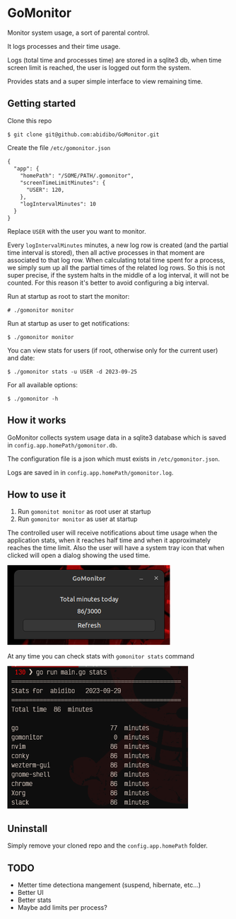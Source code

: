# GoMonitor

Monitor system usage, a sort of parental control.

It logs processes and their time usage.

Logs (total time and processes time) are stored in a sqlite3 db, when time screen limit is reached, the user is logged out form the system.

Provides stats and a super simple interface to view remaining time.

## Getting started

Clone this repo

```
$ git clone git@github.com:abidibo/GoMonitor.git
```

Create the file `/etc/gomonitor.json`

```
{
  "app": {
    "homePath": "/SOME/PATH/.gomonitor",
    "screenTimeLimitMinutes": {
      "USER": 120,
    },
    "logIntervalMinutes": 10
  }
}
```

Replace `USER` with the user you want to monitor.

Every `logIntervalMinutes` minutes, a new log row is created (and the partial time interval is stored), then all active processes in that moment are associated to that log row.
When calculating total time spent for a process, we simply sum up all the partial times of the related log rows.
So this is not super precise, if the system halts in the middle of a log interval, it will not be counted.
For this reason it's better to avoid configuring a big interval.


Run at startup as root to start the monitor:
```
# ./gomonitor monitor
```

Run at startup as user to get notifications:
```
$ ./gomonitor monitor
```

You can view stats for users (if root, otherwise only for the current user) and date:

```
$ ./gomonitor stats -u USER -d 2023-09-25
```

For all available options:
```
$ ./gomonitor -h
```

## How it works

GoMonitor collects system usage data in a sqlite3 database which is saved in `config.app.homePath/gomonitor.db`.

The configuration file is a json which must exists in `/etc/gomonitor.json`.

Logs are saved in in `config.app.homePath/gomonitor.log`.

## How to use it

1. Run `gomonitot monitor` as root user at startup
2. Run `gomonitor monitor` as user at startup

The controlled user will receive notifications about time usage when the application stats, when it reaches half time and when it approximately reaches the time limit.
Also the user will have a system tray icon that when clicked will open a dialog showing the used time.

![ui](ui.png "GoMonitor UI")

At any time you can check stats with `gomonitor stats` command

![stats](stats.png "GoMonitor Stats")

## Uninstall

Simply remove your cloned repo and the `config.app.homePath` folder.

## TODO
- Metter time detectiona mangement (suspend, hibernate, etc...)
- Better UI
- Better stats
- Maybe add limits per process? 
